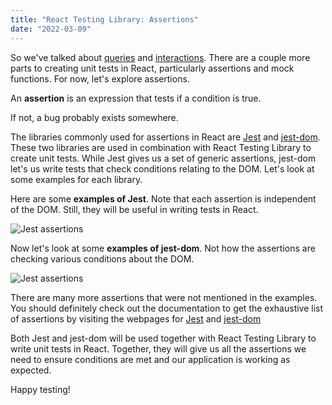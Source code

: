 ```yaml
---
title: "React Testing Library: Assertions"
date: "2022-03-09"
---
```


So we've talked about [queries](https://neilgebhard.com/blog/react-testing-library-queries) and [interactions](https://neilgebhard.com/blog/react-testing-library-interactions). There are a couple more parts to creating unit tests in React, particularly assertions and mock functions. For now, let's explore assertions.

An **assertion** is an expression that tests if a condition is true.

If not, a bug probably exists somewhere.

The libraries commonly used for assertions in React are [Jest](https://jestjs.io/docs/expect) and [jest-dom](https://github.com/testing-library/jest-dom). These two libraries are used in combination with React Testing Library to create unit tests. While Jest gives us a set of generic assertions, jest-dom let's us write tests that check conditions relating to the DOM. Let's look at some examples for each library.

Here are some **examples of Jest**. Note that each assertion is independent of the DOM. Still, they will be useful in writing tests in React.

![Jest assertions](/images/react-testing-library/jest-assertions.png)

Now let's look at some **examples of jest-dom**. Not how the assertions are checking various conditions about the DOM.

![Jest assertions](/images/react-testing-library/jest-dom-assertions.png)

There are many more assertions that were not mentioned in the examples. You should definitely check out the documentation to get the exhaustive list of assertions by visiting the webpages for [Jest](https://jestjs.io/docs/expect) and [jest-dom](https://github.com/testing-library/jest-dom)

Both Jest and jest-dom will be used together with React Testing Library to write unit tests in React. Together, they will give us all the assertions we need to ensure conditions are met and our application is working as expected.

Happy testing!
